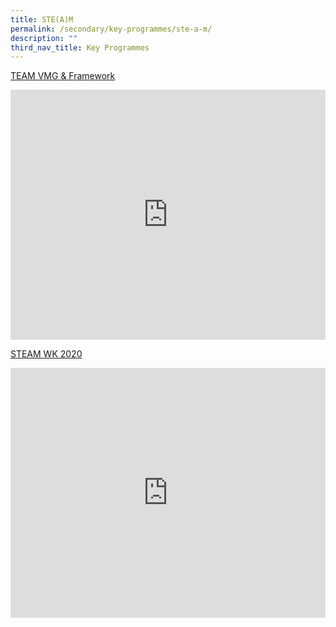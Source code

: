 ```yaml
---
title: STE(A)M
permalink: /secondary/key-programmes/ste-a-m/
description: ""
third_nav_title: Key Programmes
---
```



[TEAM VMG & Framework](https://drive.google.com/file/d/1WowH9K6KwuTRfcteVucpLinCU3zIMwEl/view?usp=drive_open)

<div style="width:100%; height:400px">
  <iframe class="ive_eobj_center" allowfullscreen="" frameborder="0" title="MGS Heritage Video" src="https://www.youtube.com/embed/usfMR23wbE0" height="100%" width="100%">
  </iframe>
</div>

[STEAM WK 2020](https://drive.google.com/file/d/1IEVrZxpZXXveSXX5XxhgBP2zeIaneRpj/view)

<div style="width:100%; height:400px">
  <iframe class="ive_eobj_center" allowfullscreen="" frameborder="0" title="MGS Heritage Video" src="https://www.youtube.com/embed/7KLOPyL4PVI" height="100%" width="100%">
  </iframe>
</div>
